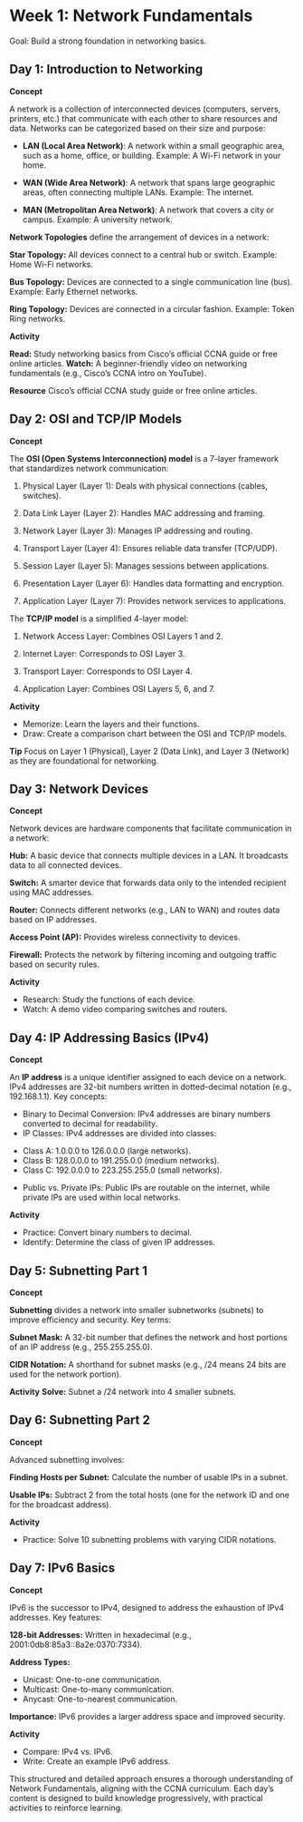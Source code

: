 # Week 1: Network Fundamentals

Goal: Build a strong foundation in networking basics.

## Day 1: Introduction to Networking

**Concept**

A network is a collection of interconnected devices (computers, servers, printers, etc.) that communicate with each other to share resources and data. Networks can be categorized based on their size and purpose:

- **LAN (Local Area Network)**: A network within a small geographic area, such as a home, office, or building. Example: A Wi-Fi network in your home.

- **WAN (Wide Area Network)**: A network that spans large geographic areas, often connecting multiple LANs. Example: The internet.

- **MAN (Metropolitan Area Network)**: A network that covers a city or campus. Example: A university network.

**Network Topologies** define the arrangement of devices in a network:

**Star Topology:** All devices connect to a central hub or switch. Example: Home Wi-Fi networks.

**Bus Topology:** Devices are connected to a single communication line (bus). Example: Early Ethernet networks.

**Ring Topology:** Devices are connected in a circular fashion. Example: Token Ring networks.

**Activity**

**Read:** Study networking basics from Cisco’s official CCNA guide or free online articles.
**Watch:** A beginner-friendly video on networking fundamentals (e.g., Cisco’s CCNA intro on YouTube).

**Resource**
Cisco’s official CCNA study guide or free online articles.

## Day 2: OSI and TCP/IP Models

**Concept**

The **OSI (Open Systems Interconnection) model** is a 7-layer framework that standardizes network communication:

1. Physical Layer (Layer 1): Deals with physical connections (cables, switches).

2. Data Link Layer (Layer 2): Handles MAC addressing and framing.

3. Network Layer (Layer 3): Manages IP addressing and routing.

4. Transport Layer (Layer 4): Ensures reliable data transfer (TCP/UDP).

5. Session Layer (Layer 5): Manages sessions between applications.

6. Presentation Layer (Layer 6): Handles data formatting and encryption.

7. Application Layer (Layer 7): Provides network services to applications.

The **TCP/IP model** is a simplified 4-layer model:

1. Network Access Layer: Combines OSI Layers 1 and 2.

2. Internet Layer: Corresponds to OSI Layer 3.

3. Transport Layer: Corresponds to OSI Layer 4.

4. Application Layer: Combines OSI Layers 5, 6, and 7.

**Activity**
- Memorize: Learn the layers and their functions.
- Draw: Create a comparison chart between the OSI and TCP/IP models.

**Tip**
Focus on Layer 1 (Physical), Layer 2 (Data Link), and Layer 3 (Network) as they are foundational for networking.

## Day 3: Network Devices

**Concept**

Network devices are hardware components that facilitate communication in a network:

**Hub:** A basic device that connects multiple devices in a LAN. It broadcasts data to all connected devices.

**Switch:** A smarter device that forwards data only to the intended recipient using MAC addresses.

**Router:** Connects different networks (e.g., LAN to WAN) and routes data based on IP addresses.

**Access Point (AP):** Provides wireless connectivity to devices.

**Firewall:** Protects the network by filtering incoming and outgoing traffic based on security rules.

**Activity**

- Research: Study the functions of each device.
- Watch: A demo video comparing switches and routers.

## Day 4: IP Addressing Basics (IPv4)

**Concept**

An **IP address** is a unique identifier assigned to each device on a network. IPv4 addresses are 32-bit numbers written in dotted-decimal notation (e.g., 192.168.1.1). Key concepts:

- Binary to Decimal Conversion: IPv4 addresses are binary numbers converted to decimal for readability.
- IP Classes: IPv4 addresses are divided into classes:
* Class A: 1.0.0.0 to 126.0.0.0 (large networks).
* Class B: 128.0.0.0 to 191.255.0.0 (medium networks).
* Class C: 192.0.0.0 to 223.255.255.0 (small networks).
- Public vs. Private IPs: Public IPs are routable on the internet, while private IPs are used within local networks.

**Activity**

- Practice: Convert binary numbers to decimal.
- Identify: Determine the class of given IP addresses.

## Day 5: Subnetting Part 1

**Concept**

**Subnetting** divides a network into smaller subnetworks (subnets) to improve efficiency and security. Key terms:

**Subnet Mask:** A 32-bit number that defines the network and host portions of an IP address (e.g., 255.255.255.0).

**CIDR Notation:** A shorthand for subnet masks (e.g., /24 means 24 bits are used for the network portion).

**Activity**
**Solve:** Subnet a /24 network into 4 smaller subnets.

## Day 6: Subnetting Part 2

**Concept**

Advanced subnetting involves:

**Finding Hosts per Subnet:** Calculate the number of usable IPs in a subnet.

**Usable IPs:** Subtract 2 from the total hosts (one for the network ID and one for the broadcast address).

**Activity**
- Practice: Solve 10 subnetting problems with varying CIDR notations.

## Day 7: IPv6 Basics

**Concept**

IPv6 is the successor to IPv4, designed to address the exhaustion of IPv4 addresses. Key features:

**128-bit Addresses:** Written in hexadecimal (e.g., 2001:0db8:85a3::8a2e:0370:7334).

**Address Types:**

- Unicast: One-to-one communication.
- Multicast: One-to-many communication.
- Anycast: One-to-nearest communication.

**Importance:** IPv6 provides a larger address space and improved security.

**Activity**
- Compare: IPv4 vs. IPv6.
- Write: Create an example IPv6 address.

This structured and detailed approach ensures a thorough understanding of Network Fundamentals, aligning with the CCNA curriculum. Each day’s content is designed to build knowledge progressively, with practical activities to reinforce learning.
